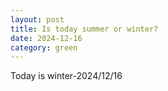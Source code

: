 ```yaml
---
layout: post
title: Is today summer or winter?
date: 2024-12-16
category: green
---
```

Today is winter-2024/12/16

